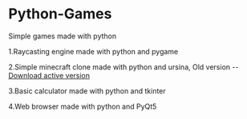 # Python-Games
Simple games made with python

1.Raycasting engine made with python and pygame

2.Simple minecraft clone made with python and ursina, Old version -- [Download active version](https://github.com/SimpleGames121/PyCraft)

3.Basic calculator made with python and tkinter

4.Web browser made with python and PyQt5
